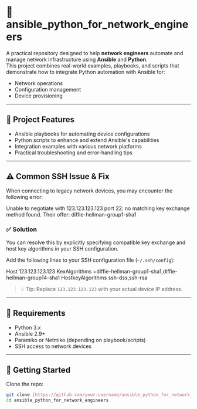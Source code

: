 # 🔧 ansible_python_for_network_engineers

A practical repository designed to help **network engineers** automate and manage network infrastructure using **Ansible** and **Python**.  
This project combines real-world examples, playbooks, and scripts that demonstrate how to integrate Python automation with Ansible for:

- Network operations
- Configuration management
- Device provisioning

---

## 📂 Project Features

- Ansible playbooks for automating device configurations
- Python scripts to enhance and extend Ansible's capabilities
- Integration examples with various network platforms
- Practical troubleshooting and error-handling tips

---

## ⚠️ Common SSH Issue & Fix

When connecting to legacy network devices, you may encounter the following error:

Unable to negotiate with 123.123.123.123 port 22: no matching key exchange method found.
Their offer: diffie-hellman-group1-sha1



### ✅ Solution

You can resolve this by explicitly specifying compatible key exchange and host key algorithms in your SSH configuration.

Add the following lines to your SSH configuration file (`~/.ssh/config`):

Host 123.123.123.123
KexAlgorithms +diffie-hellman-group1-sha1,diffie-hellman-group14-sha1
HostkeyAlgorithms ssh-dss,ssh-rsa


> 💡 Tip: Replace `123.123.123.123` with your actual device IP address.

---

## 📌 Requirements

- Python 3.x
- Ansible 2.9+
- Paramiko or Netmiko (depending on playbook/scripts)
- SSH access to network devices

---

## 🚀 Getting Started

Clone the repo:

```bash
git clone [https://github.com/your-username/ansible_python_for_network_engineers.git](https://github.com/mukherjeesampad3/ansible_python_for_network_engineers.git)
cd ansible_python_for_network_engineers
